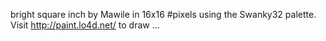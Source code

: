 bright square inch by Mawile in 16x16 #pixels using the Swanky32 palette. Visit http://paint.lo4d.net/ to draw ... 